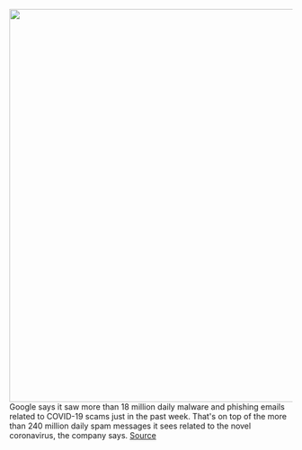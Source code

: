 <img src='https://cdn.vox-cdn.com/thumbor/RjEKdaIqHVxKmBnIBFUt5jGOl_U=/0x0:2040x1360/1200x800/filters:focal(857x517:1183x843)/cdn.vox-cdn.com/uploads/chorus_image/image/66664017/acastro_180508_1777_google_IO_0001.0.jpg' width='700px' /><br/>
Google says it saw more than 18 million daily malware and phishing emails related to COVID-19 scams just in the past week. That's on top of the more than 240 million daily spam messages it sees related to the novel coronavirus, the company says.
<a href='https://www.theverge.com/2020/4/16/21223800/google-malware-phishing-covid-19-coronavirus-scams'> Source <a/>